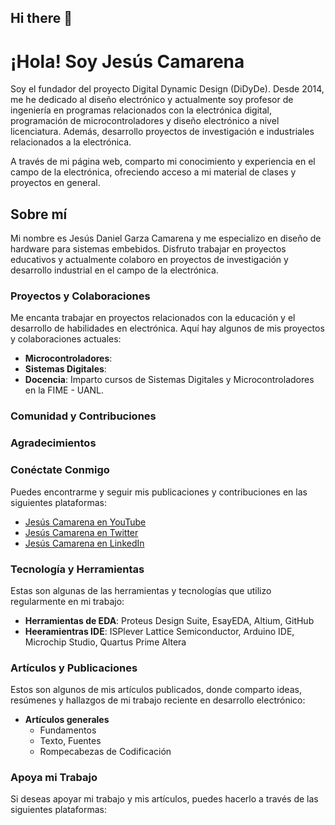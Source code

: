 ## Hi there 👋
# ¡Hola! Soy Jesús Camarena

Soy el fundador del proyecto Digital Dynamic Design (DiDyDe). Desde 2014, me he dedicado al diseño electrónico y actualmente soy profesor de ingeniería en programas relacionados con la electrónica digital, programación de microcontroladores y diseño electrónico a nivel licenciatura. Además, desarrollo proyectos de investigación e industriales relacionados a la electrónica.

A través de mi página web, comparto mi conocimiento y experiencia en el campo de la electrónica, ofreciendo acceso a mi material de clases y proyectos en general.

## Sobre mí

Mi nombre es Jesús Daniel Garza Camarena y me especializo en diseño de hardware para sistemas embebidos. Disfruto trabajar en proyectos educativos y actualmente colaboro en proyectos de investigación y desarrollo industrial en el campo de la electrónica.

### Proyectos y Colaboraciones

Me encanta trabajar en proyectos relacionados con la educación y el desarrollo de habilidades en electrónica. Aquí hay algunos de mis proyectos y colaboraciones actuales:

- **Microcontroladores**: 
- **Sistemas Digitales**: 
- **Docencia**: Imparto cursos de Sistemas Digitales y Microcontroladores en la FIME - UANL.

### Comunidad y Contribuciones


### Agradecimientos


### Conéctate Conmigo

Puedes encontrarme y seguir mis publicaciones y contribuciones en las siguientes plataformas:

- [Jesús Camarena en YouTube](#)
- [Jesús Camarena en Twitter](#)
- [Jesús Camarena en LinkedIn](#)

### Tecnología y Herramientas

Estas son algunas de las herramientas y tecnologías que utilizo regularmente en mi trabajo:

- **Herramientas de EDA**: Proteus Design Suite, EsayEDA, Altium, GitHub
- **Heeramientras IDE**: ISPlever Lattice Semiconductor, Arduino IDE, Microchip Studio, Quartus Prime Altera

### Artículos y Publicaciones

Estos son algunos de mis artículos publicados, donde comparto ideas, resúmenes y hallazgos de mi trabajo reciente en desarrollo electrónico:

- **Artículos generales**
  - Fundamentos
  - Texto, Fuentes
  - Rompecabezas de Codificación

### Apoya mi Trabajo

Si deseas apoyar mi trabajo y mis artículos, puedes hacerlo a través de las siguientes plataformas:


<!--
**JesusCamarena/JesusCamarena** is a ✨ _special_ ✨ repository because its `README.md` (this file) appears on your GitHub profile.

Here are some ideas to get you started:

- 🔭 I’m currently working on ...
- 🌱 I’m currently learning ...
- 👯 I’m looking to collaborate on ...
- 🤔 I’m looking for help with ...
- 💬 Ask me about ...
- 📫 How to reach me: ...
- 😄 Pronouns: ...
- ⚡ Fun fact: ...
-->

